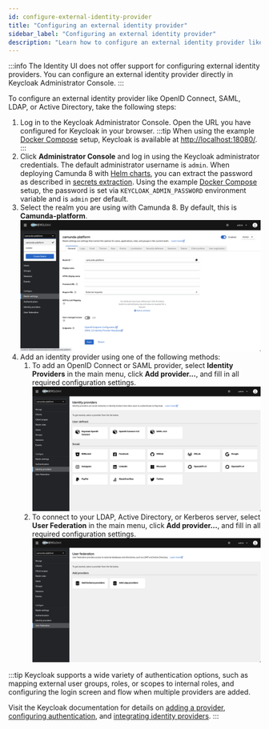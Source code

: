 ```yaml
---
id: configure-external-identity-provider
title: "Configuring an external identity provider"
sidebar_label: "Configuring an external identity provider"
description: "Learn how to configure an external identity provider like OpenID Connect, SAML, LDAP, or Active Directory."
---
```


:::info
The Identity UI does not offer support for configuring external identity providers. You can configure an external
identity provider directly in Keycloak Administrator Console.
:::

To configure an external identity provider like OpenID Connect, SAML, LDAP, or Active Directory, take the following steps:

<!-- We could consider using tabs here if we want to document both the Docker Compose and Helm Kubernetes experiences. Having them both in line is a bit confusing. Let's prioritize Helm Kubernetes and show that path first or preferentially. -->

1. Log in to the Keycloak Administrator Console. Open the URL you have configured for Keycloak in your browser.
   <!-- Where would you find Keycloak in a Helm Kubernetes setup? -->
   :::tip
   When using the example
   [Docker Compose](/self-managed/platform-deployment/docker.md#docker-compose) setup, Keycloak
   is available at [http://localhost:18080/](http://localhost:18080/).
   :::
2. Click **Administrator Console** and log in using the Keycloak administrator credentials. The default administrator username is `admin`. When deploying Camunda 8 with [Helm charts](/self-managed/platform-deployment/helm-kubernetes/overview.md),
   you can extract the password as described in
   [secrets extraction](/self-managed/platform-deployment/helm-kubernetes/upgrade.md#secrets-extraction).
   Using the example [Docker Compose](/self-managed/platform-deployment/docker.md#docker-compose)
   setup, the password is set via `KEYCLOAK_ADMIN_PASSWORD` environment variable and is `admin` per default.
3. Select the realm you are using with Camunda 8. By default, this is **Camunda-platform**.
   ![keycloak-realm-select](../img/keycloak-admin-realm-select.png)
4. Add an identity provider using one of the following methods:
   1. To add an OpenID Connect or SAML provider, select **Identity Providers** in the main menu, click **Add provider...**, and fill in all required configuration settings.
      ![keycloak-add-identity-provider](../img/keycloak-add-identity-provider.png)
   2. To connect to your LDAP, Active Directory, or Kerberos server, select **User Federation** in the main menu, click **Add provider...**, and fill in all required configuration settings.
      ![keycloak-add-user-federation](../img/keycloak-add-user-federation.png)

:::tip
Keycloak supports a wide variety of authentication options, such as mapping external user groups, roles, or scopes to internal roles, and configuring the login screen and flow when multiple providers are added.

Visit the Keycloak documentation for details on [adding a provider](https://www.keycloak.org/docs/22.0.1/server_admin/#adding-a-provider),
[configuring authentication](https://www.keycloak.org/docs/22.0.1/server_admin/index.html#configuring-authentication), and
[integrating identity providers](https://www.keycloak.org/docs/22.0.1/server_admin/index.html#_identity_broker).
:::
